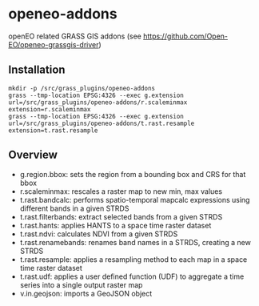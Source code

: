 # openeo-addons
openEO related GRASS GIS addons (see https://github.com/Open-EO/openeo-grassgis-driver)

## Installation
```
mkdir -p /src/grass_plugins/openeo-addons
grass --tmp-location EPSG:4326 --exec g.extension url=/src/grass_plugins/openeo-addons/r.scaleminmax extension=r.scaleminmax
grass --tmp-location EPSG:4326 --exec g.extension url=/src/grass_plugins/openeo-addons/t.rast.resample extension=t.rast.resample
```

## Overview

- g.region.bbox: sets the region from a bounding box and CRS for that bbox
- r.scaleminmax: rescales a raster map to new min, max values
- t.rast.bandcalc: performs spatio-temporal mapcalc expressions using different bands in a given STRDS
- t.rast.filterbands: extract selected bands from a given STRDS
- t.rast.hants: applies HANTS to a space time raster dataset
- t.rast.ndvi: calculates NDVI from a given STRDS
- t.rast.renamebands: renames band names in a STRDS, creating a new STRDS
- t.rast.resample: applies a resampling method to each map in a space time raster dataset
- t.rast.udf: applies a user defined function (UDF) to aggregate a time series into a single output raster map
- v.in.geojson: imports a GeoJSON object
